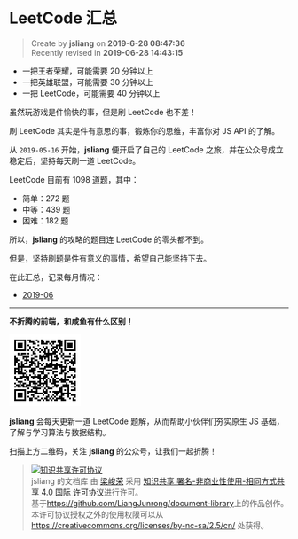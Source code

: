 LeetCode 汇总
===

> Create by **jsliang** on **2019-6-28 08:47:36**  
> Recently revised in **2019-06-28 14:43:15**

* 一把王者荣耀，可能需要 20 分钟以上
* 一把英雄联盟，可能需要 30 分钟以上
* 一把 LeetCode，可能需要 40 分钟以上

虽然玩游戏是件愉快的事，但是刷 LeetCode 也不差！

刷 LeetCode 其实是件有意思的事，锻炼你的思维，丰富你对 JS API 的了解。

从 `2019-05-16` 开始，**jsliang** 便开启了自己的 LeetCode 之旅，并在公众号成立稳定后，坚持每天刷一道 LeetCode。

LeetCode 目前有 1098 道题，其中：

* 简单：272 题
* 中等：439 题
* 困难：182 题

所以，**jsliang** 的攻略的题目连 LeetCode 的零头都不到。

但是，坚持刷题是件有意义的事情，希望自己能坚持下去。

在此汇总，记录每月情况：

* [2019-06](./2019-06.md)

---

**不折腾的前端，和咸鱼有什么区别！**

![图](../../../public-repertory/img/z-small-wechat-public-address.jpg)

**jsliang** 会每天更新一道 LeetCode 题解，从而帮助小伙伴们夯实原生 JS 基础，了解与学习算法与数据结构。

扫描上方二维码，关注 **jsliang** 的公众号，让我们一起折腾！

> <a rel="license" href="http://creativecommons.org/licenses/by-nc-sa/4.0/"><img alt="知识共享许可协议" style="border-width:0" src="https://i.creativecommons.org/l/by-nc-sa/4.0/88x31.png" /></a><br /><span xmlns:dct="http://purl.org/dc/terms/" property="dct:title">jsliang 的文档库</span> 由 <a xmlns:cc="http://creativecommons.org/ns#" href="https://github.com/LiangJunrong/document-library" property="cc:attributionName" rel="cc:attributionURL">梁峻荣</a> 采用 <a rel="license" href="http://creativecommons.org/licenses/by-nc-sa/4.0/">知识共享 署名-非商业性使用-相同方式共享 4.0 国际 许可协议</a>进行许可。<br />基于<a xmlns:dct="http://purl.org/dc/terms/" href="https://github.com/LiangJunrong/document-library" rel="dct:source">https://github.com/LiangJunrong/document-library</a>上的作品创作。<br />本许可协议授权之外的使用权限可以从 <a xmlns:cc="http://creativecommons.org/ns#" href="https://creativecommons.org/licenses/by-nc-sa/2.5/cn/" rel="cc:morePermissions">https://creativecommons.org/licenses/by-nc-sa/2.5/cn/</a> 处获得。